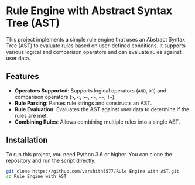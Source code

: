 # Rule Engine with Abstract Syntax Tree (AST)

This project implements a simple rule engine that uses an Abstract Syntax Tree (AST) to evaluate rules based on user-defined conditions. It supports various logical and comparison operators and can evaluate rules against user data.

## Features

- **Operators Supported**: Supports logical operators (`AND`, `OR`) and comparison operators (`>`, `<`, `>=`, `<=`, `==`, `!=`).
- **Rule Parsing**: Parses rule strings and constructs an AST.
- **Rule Evaluation**: Evaluates the AST against user data to determine if the rules are met.
- **Combining Rules**: Allows combining multiple rules into a single AST.

## Installation

To run this project, you need Python 3.6 or higher. You can clone the repository and run the script directly.

```bash
git clone https://github.com/varshith5577/Rule Engine with AST.git
cd Rule Engine with AST
